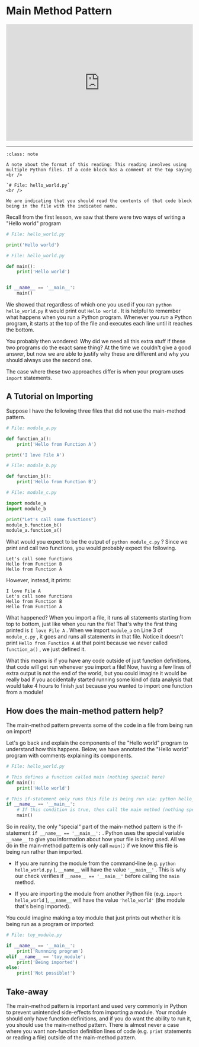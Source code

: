 # Main Method Pattern

<div style="position: relative; padding-bottom: 62.5%; height: 0;">
    <iframe src="https://www.loom.com/embed/020818cc801841cb97393a741104047b?sharedAppSource=personal_library" frameborder="0" webkitallowfullscreen mozallowfullscreen allowfullscreen style="position: absolute; top: 0; left: 0; width: 100%; height: 100%;"></iframe>
</div>

---

```{admonition} Note
:class: note

A note about the format of this reading: This reading involves using multiple Python files. If a code block has a comment at the top saying
<br />

`# File: hello_world.py`
<br />

We are indicating that you should read the contents of that code block being in the file with the indicated name.
```

Recall from the first lesson, we saw that there were two ways of writing a "Hello world" program

```python
# File: hello_world.py

print('Hello world')
```

```python
# File: hello_world.py

def main():
    print('Hello world')


if __name__ == '__main__':
    main()
```

We showed that regardless of which one you used if you ran `python hello_world.py` it would print out `Hello world` . It is helpful to remember what happens when you run a Python program. Whenever you _run_ a Python program, it starts at the top of the file and executes each line until it reaches the bottom.

You probably then wondered: Why did we need all this extra stuff if these two programs do the exact same thing? At the time we couldn't give a good answer, but now we are able to justify why these are different and why you should always use the second one.

The case where these two approaches differ is when your program uses `import` statements.

## A Tutorial on Importing

Suppose I have the following three files that did not use the main-method pattern.

```python
# File: module_a.py

def function_a():
    print('Hello from Function A')

print('I love File A')
```

```python
# File: module_b.py

def function_b():
    print('Hello from Function B')
```

```python
# File: module_c.py

import module_a
import module_b

print("Let's call some functions")
module_b.function_b()
module_a.function_a()
```

What would you expect to be the output of `python module_c.py` ? Since we print and call two functions, you would probably expect the following.

```text
Let's call some functions
Hello from Function B
Hello from Function A

```

However, instead, it prints:

```text
I love File A
Let's call some functions
Hello from Function B
Hello from Function A

```

What happened? When you import a file, it runs all statements starting from top to bottom, just like when you run the file! That's why the first thing printed is `I love File A` . When we import `module_a` on Line 3 of `module_c.py` , it goes and runs all statements in that file. Notice it doesn't print `Hello from Function A` at that point because we never called `function_a()` , we just defined it.

What this means is if you have any code outside of just function definitions, that code will get run whenever you import a file! Now, having a few lines of extra output is not the end of the world, but you could imagine it would be really bad if you accidentally started running some kind of data analysis that would take 4 hours to finish just because you wanted to import one function from a module!

## How does the main-method pattern help?

The main-method pattern prevents some of the code in a file from being run on import!

Let's go back and explain the components of the "Hello world" program to understand how this happens. Below, we have annotated the "Hello world" program with comments explaining its components.

```python
# File: hello_world.py

# This defines a function called main (nothing special here)
def main():
    print('Hello world')

# This if-statement only runs this file is being run via: python hello_world.py
if __name__ == '__main__':
    # If this condition is true, then call the main method (nothing special here)
    main()
```

So in reality, the only "special" part of the main-method pattern is the if-statement `if __name__ == '__main__':` . Python uses the special variable `__name__` to give you information about how your file is being used. All we do in the main-method pattern is only call `main()` if we know this file is being run rather than imported.

- If you are running the module from the command-line (e.g. `python hello_world.py` ), `__name__` will have the value `'__main__'` . This is why our check verifies if `__name__ == '__main__'` before calling the `main` method.

- If you are importing the module from another Python file (e.g. `import hello_world` ), `__name__` will have the value `'hello_world'` (the module that's being imported).

You could imagine making a toy module that just prints out whether it is being run as a program or imported:

```python
# File: toy_module.py

if __name__ == '__main__':
    print('Runnning program')
elif __name__ == 'toy_module':
    print('Being imported')
else:
    print('Not possible!')
```

## Take-away

The main-method pattern is important and used very commonly in Python to prevent unintended side-effects from importing a module. Your module should only have function definitions, and if you do want the ability to run it, you should use the main-method pattern. There is almost never a case where you want non-function definition lines of code (e.g. `print` statements or reading a file) outside of the main-method pattern.
